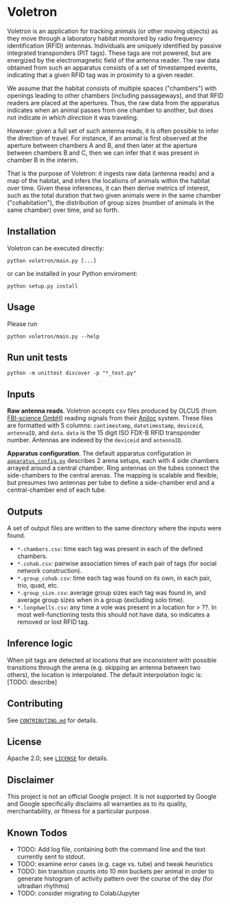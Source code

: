 # Voletron

Voletron is an application for tracking animals (or other moving objects) as
they move through a laboratory habitat monitored by radio frequency
identification (RFID) antennas. Individuals are uniquely identified by passive
integrated transponders (PIT tags). These tags are not powered, but are
energized by the electromagnetic field of the antenna reader. The raw data
obtained from such an apparatus consists of a set of timestamped events,
indicating that a given RFID tag was in proximity to a given reader.

We assume that the habitat consists of multiple spaces ("chambers") with
openings leading to other chambers (including passageways), and that RFID
readers are placed at the apertures. Thus, the raw data from the apparatus
indicates when an animal passes from one chamber to another, but does not
indicate _in which direction_ it was traveling.

However: given a full set of such antenna reads, it is often possible to infer
the direction of travel. For instance, if an animal is first observed at the
aperture between chambers A and B, and then later at the aperture between
chambers B and C, then we can infer that it was present in chamber B in the
interim.

That is the purpose of Voletron: it ingests raw data (antenna reads) and a map
of the habitat, and infers the locations of animals within the habitat over
time. Given these inferences, it can then derive metrics of interest, such as
the total duration that two given animals were in the same chamber
("cohabitation"), the distribution of group sizes (number of animals in the same
chamber) over time, and so forth.

## Installation

Voletron can be executed directly:

```
python voletron/main.py [...]
```

or can be installed in your Python enviroment:

```
python setup.py install
```

## Usage

Please run

```
python voletron/main.py --help
```

## Run unit tests

```
python -m unittest discover -p "*_test.py"
```

## Inputs

**Raw antenna reads**. Voletron accepts csv files produced by OLCUS (from
[FBI-science GmbH](https://fbiscience.com)) reading signals from their
[Aniloc](https://fbiscience.com/wp/index.php/en/aniloc-2/) system. These files
are formatted with 5 columns: `cantimestamp`, `datetimestamp`, `deviceid`,
`antennaID`, and `data`. `data` is the 15 digit ISO FDX-B RFID transponder
number. Antennas are indexed by the `deviceid` and `antennaID`.

**Apparatus configuration**. The default apparatus configuration in
[`apparatus_config.py`](voletron/apparatus_config.py_) describes 2 arena setups,
each with 4 side chambers arrayed around a central chamber. Ring antennas on the
tubes connect the side-chambers to the central arenas. The mapping is scalable
and flexible, but presumes two antennas per tube to define a side-chamber end
and a central-chamber end of each tube.

## Outputs

A set of output files are written to the same directory where the inputs were
found.

- `*.chambers.csv`: time each tag was present in each of the defined chambers.
- `*.cohab.csv`: pairwise association times of each pair of tags (for social
  network construction).
- `*.group_cohab.csv`: time each tag was found on its own, in each pair, trio,
  quad, etc.
- `*.group_size.csv`: average group sizes each tag was found in, and average
  group sizes when in a group (excluding solo time).
- `*.longdwells.csv`: any time a vole was present in a location for > ??. In
  most well-functioning tests this should not have data, so indicates a removed
  or lost RFID tag.

## Inference logic

When pit tags are detected at locations that are inconsistent with possible
transitions through the arena (e.g. skipping an antenna between two others), the
location is interpolated. The default interpolation logic is: [TODO: describe]

## Contributing

See [`CONTRIBUTING.md`](CONTRIBUTING.md) for details.

## License

Apache 2.0; see [`LICENSE`](LICENSE) for details.

## Disclaimer

This project is not an official Google project. It is not supported by Google
and Google specifically disclaims all warranties as to its quality,
merchantability, or fitness for a particular purpose.

## Known Todos

- TODO: Add log file, containing both the command line and the text currently
  sent to stdout.
- TODO: examine error cases (e.g. cage vs. tube) and tweak heuristics
- TODO: bin transition counts into 10 min buckets per animal in order to
  generate histogram of activity pattern over the course of the day (for
  ultradian rhythms)
- TODO: consider migrating to Colab/Jupyter
